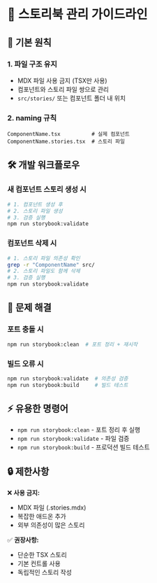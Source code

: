 # 📖 스토리북 관리 가이드라인

## 🎯 기본 원칙

### 1. **파일 구조 유지**

- MDX 파일 사용 금지 (TSX만 사용)
- 컴포넌트와 스토리 파일 쌍으로 관리
- `src/stories/` 또는 컴포넌트 폴더 내 위치

### 2. **naming 규칙**

```
ComponentName.tsx          # 실제 컴포넌트
ComponentName.stories.tsx  # 스토리 파일
```

## 🛠️ 개발 워크플로우

### 새 컴포넌트 스토리 생성 시

```bash
# 1. 컴포넌트 생성 후
# 2. 스토리 파일 생성
# 3. 검증 실행
npm run storybook:validate
```

### 컴포넌트 삭제 시

```bash
# 1. 스토리 파일 의존성 확인
grep -r "ComponentName" src/
# 2. 스토리 파일도 함께 삭제
# 3. 검증 실행
npm run storybook:validate
```

## 🚨 문제 해결

### 포트 충돌 시

```bash
npm run storybook:clean  # 포트 정리 + 재시작
```

### 빌드 오류 시

```bash
npm run storybook:validate  # 의존성 검증
npm run storybook:build     # 빌드 테스트
```

## ⚡ 유용한 명령어

- `npm run storybook:clean` - 포트 정리 후 실행
- `npm run storybook:validate` - 파일 검증
- `npm run storybook:build` - 프로덕션 빌드 테스트

## 🔒 제한사항

❌ **사용 금지:**

- MDX 파일 (.stories.mdx)
- 복잡한 애드온 추가
- 외부 의존성이 많은 스토리

✅ **권장사항:**

- 단순한 TSX 스토리
- 기본 컨트롤 사용
- 독립적인 스토리 작성
